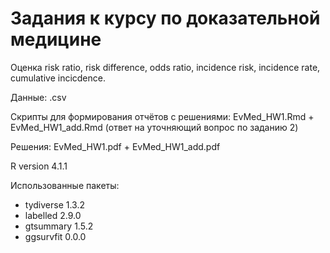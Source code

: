 # **Задания к курсу по доказательной медицине**

Оценка risk ratio, risk difference, odds ratio, incidence risk, incidence rate, cumulative incicdence.

Данные: .csv

Скрипты для формирования отчётов с решениями: EvMed_HW1.Rmd + EvMed_HW1_add.Rmd (ответ на уточняющий вопрос по заданию 2)

Решения: EvMed_HW1.pdf + EvMed_HW1_add.pdf

R version 4.1.1

Использованные пакеты:

- tydiverse 1.3.2
- labelled 2.9.0
- gtsummary 1.5.2
- ggsurvfit 0.0.0
